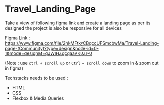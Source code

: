 # Travel_Landing_Page


Take a view of following figma link and create a landing page as per its designed the project is also be responsive for all devices

Figma Link : https://www.figma.com/file/2hkMFtkyCBqccUFSmcbwMa/Travel-Landing-page-(Community)?type=design&node-id=0-1&mode=design&t=qJWIHZgcqaaVKDZr-0

(Note : use `ctrl + scroll up` or `Ctrl = scroll down` to zoom in & zoom out in figma)

Techstacks needs to be used : 

- HTML
- CSS
- Flexbox & Media Queries
